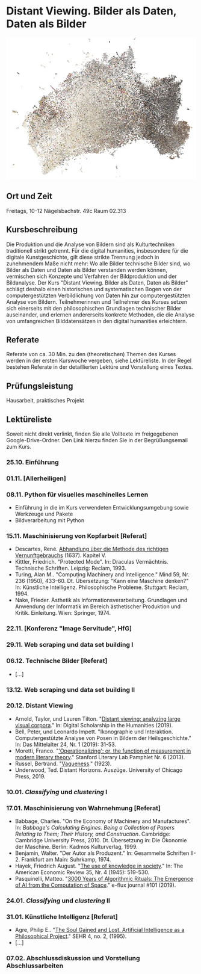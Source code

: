 # Distant Viewing. Bilder als Daten, Daten als Bilder

![](img/plot.jpg)

## Ort und Zeit

Freitags, 10-12
Nägelsbachstr. 49c
Raum 02.313

## Kursbeschreibung

Die Produktion und die Analyse von Bildern sind als Kulturtechniken traditionell strikt getrennt. Für die digital humanities, insbesondere für die digitale Kunstgeschichte, gilt diese strikte Trennung jedoch in zunehmendem Maße nicht mehr: Wo alle Bilder technische Bilder sind, wo Bilder als Daten und Daten als Bilder verstanden werden können, vermischen sich Konzepte und Verfahren der Bildproduktion und der Bildanalyse. Der Kurs "Distant Viewing. Bilder als Daten, Daten als Bilder" schlägt deshalb einen historischen und systematischen Bogen von der computergestützten Verbildlichung von Daten hin zur computergestützten Analyse von Bildern. Teilnehmerinnen und Teilnehmer des Kurses setzen sich einerseits mit den philosophischen Grundlagen technischer Bilder auseinander, und erlernen andererseits konkrete Methoden, die die Analyse von umfangreichen Bilddatensätzen in den digital humanities erleichtern.

## Referate

Referate von ca. 30 Min. zu den (theoretischen) Themen des Kurses werden in der ersten Kurswoche vergeben, siehe Lektüreliste. In der Regel bestehen Referate in der detaillierten Lektüre und Vorstellung eines Textes.

## Prüfungsleistung

Hausarbeit, praktisches Projekt

## Lektüreliste

Soweit nicht direkt verlinkt, finden Sie alle Volltexte im freigegebenen Google-Drive-Ordner. Den Link hierzu finden Sie in der Begrüßungsemail zum Kurs.

### 25.10. Einführung

### 01.11. [Allerheiligen]

### 08.11. Python für visuelles maschinelles Lernen

- Einführung in die im Kurs verwendeten Entwicklungsumgebung sowie Werkzeuge und Pakete
- Bildverarbeitung mit Python

### 15.11. Maschinisierung von Kopfarbeit [Referat]

- Descartes, René. [Abhandlung über die Methode des richtigen Vernunftgebrauchs](https://www.textlog.de/descartes-methode.html) (1637). Kapitel V.
- Kittler, Friedrich. "Protected Mode". In: Draculas Vermächtnis. Technische Schriften. Leipzig: Reclam, 1993.
- Turing, Alan M.. "Computing Machinery and Intelligence." Mind 59, Nr. 236 (1950), 433–60. Dt. Übersetzung: "Kann eine Maschine denken?" In: Künstliche Intelligenz. Philosophische Probleme. Stuttgart: Reclam, 1994.
- Nake, Frieder. Ästhetik als Informationsverarbeitung. Grundlagen und Anwendung der Informatik im Bereich ästhetischer Produktion und Kritik. Einleitung. Wien: Springer, 1974.

### 22.11. [Konferenz "Image Servitude", HfG]

### 29.11. Web scraping und data set building I

### 06.12. Technische Bilder [Referat]

- [...]

### 13.12. Web scraping und data set building II

### 20.12. Distant Viewing

- Arnold, Taylor, und Lauren Tilton. "[Distant viewing: analyzing large visual corpora](https://www.distantviewing.org/pdf/distant-viewing.pdf)." In: Digital Scholarship in the Humanities (2019).
- Bell, Peter, und Leonardo Impett. "Ikonographie und Interaktion. Computergestützte Analyse von Posen in Bildern der Heilsgeschichte." In: Das Mittelalter 24, Nr. 1 (2019): 31-53.
- Moretti, Franco. "['Operationalizing': or, the function of measurement in modern literary theory](https://litlab.stanford.edu/LiteraryLabPamphlet6.pdf)." Stanford Literary Lab Pamphlet Nr. 6 (2013).
- Russel, Bertrand. "[Vagueness](http://bactra.org/Russell/vagueness/)." (1923).
- Underwood, Ted. Distant Horizons. Auszüge. University of Chicago Press, 2019.

### 10.01. *Classifying* und *clustering* I

### 17.01. Maschinisierung von Wahrnehmung [Referat]

- Babbage, Charles. "On the Economy of Machinery and Manufactures". In: *Babbage's Calculating Engines. Being a Collection of Papers Relating to Them; Their History, and Construction*. Cambridge: Cambridge University Press, 2010. Dt. Übersetzung in: Die Ökonomie der Maschine. Berlin: Kadmos Kulturverlag, 1999.
- Benjamin, Walter. "Der Autor als Produzent." In: Gesammelte Schriften II-2. Frankfurt am Main: Suhrkamp, 1974.
- Hayek, Friedrich August. "[The use of knowledge in society](https://www.jstor.org/stable/pdf/1809376.pdf)." In: The American Economic Review 35, Nr. 4 (1945): 519-530.
- Pasquinelli, Matteo. "[3000 Years of Algorithmic Rituals: The Emergence of AI from the Computation of Space](kim.hfg-karlsruhe.de/3000-years-of-algorithmic-rituals/)." e-flux journal #101 (2019).

### 24.01. *Classifying* und *clustering* II

### 31.01. Künstliche Intelligenz [Referat]

- Agre, Philip E.. "[The Soul Gained and Lost. Artificial Intelligence as a Philosophical Project](https://web.stanford.edu/group/SHR/4-2/text/agre.html)." SEHR 4, no. 2, (1995).
- [...]

### 07.02. Abschlussdiskussion und Vorstellung Abschlussarbeiten